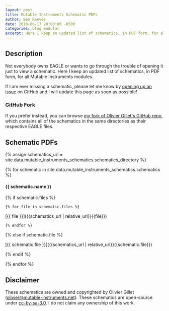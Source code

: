 ```yaml
---
layout: post
title: Mutable Instruments Schematic PDFs
author: Ben Reeves
date: 2018-06-17 20:00:00 -0500
categories: blog modular
excerpt: Here I keep an updated list of schematics, in PDF form, for all Mutable Instruments modules.
---
```


## Description

Not everybody owns EAGLE or wants to go through the trouble of opening it just to view a schematic. Here I keep an updated list of schematics, in PDF form, for all Mutable Instruments modules.

If I am ever missing a schematic, please let me know by [opening up an issue]({{site.repository}}/issues) on GitHub and I will update this page as soon as possible!

### GitHub Fork

If you prefer instead, you can browse [my fork of Olivier Gillet's GitHub repo](https://github.com/BGR360/eurorack), which contains all of the schematics in the same directories as their respective EAGLE files.

## Schematic PDFs

{% assign schematics_url = site.data.mutable_instruments_schematics.schematics_directory %}

{% for schematic in site.data.mutable_instruments_schematics.schematics %}

#### {{ schematic.name }}
  
  {% if schematic.files %}

    {% for file in schematic.files %}

[{{ file }}]({{schematics_url | relative_url}}{{file}})

    {% endfor %}
  
  {% else if schematic.file %}

[{{ schematic.file }}]({{schematics_url | relative_url}}{{schematic.file}})

  {% endif %}

{% endfor %}

## Disclaimer

These schematics are owned and copyrighted by Olivier Gillet ([olivier@mutable-instruments.net](mailto:olivier@mutable-instruments.net)). These schematics are open-source under [cc-by-sa-3.0](https://creativecommons.org/licenses/by-sa/3.0/). I do not claim any ownership of this work.
